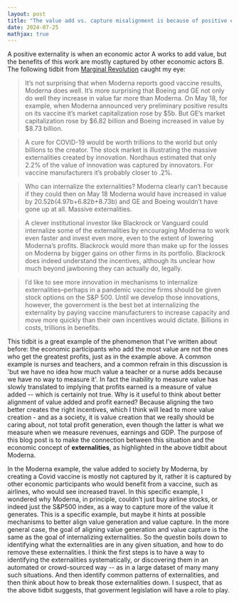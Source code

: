 ```yaml
---
layout: post
title: "The value add vs. capture misalignment is because of positive externalities."
date: 2024-07-25
mathjax: true
---
```


A positive externality is when an economic actor A works to add value, but the benefits of this work are mostly captured by other economic actors B. The following tidbit from [Marginal Revolution](https://marginalrevolution.com/marginalrevolution/2024/07/every-stock-is-a-vaccine-stock-revisited.html) caught my eye: 

> It’s not surprising that when Moderna reports good vaccine results, Moderna does well. It’s more surprising that Boeing and GE not only do well they increase in value far more than Moderna. On May 18, for example, when Moderna announced very preliminary positive results on its vaccine it’s market capitalization rose by $5b. But GE’s market capitalization rose by $6.82 billion and Boeing increased in value by $8.73 billion.

> A cure for COVID-19 would be worth trillions to the world but only billions to the creator. The stock market is illustrating the massive externalities created by innovation. Nordhaus estimated that only 2.2% of the value of innovation was captured by innovators. For vaccine manufacturers it’s probably closer to .2%.

> Who can internalize the externalities? Moderna clearly can’t because if they could then on May 18 Moderna would have increased in value by $20.52b ($4.97b+$6.82b+$8.73b) and GE and Boeing wouldn’t have gone up at all. Massive externalities.

> A clever institutional investor like Blackrock or Vanguard could internalize some of the externalities by encouraging Moderna to work even faster and invest even more, even to the extent of lowering Moderna’s profits. Blackrock would more than make up for the losses on Moderna by bigger gains on other firms in its portfolio. Blackrock does indeed understand the incentives, although its unclear how much beyond jawboning they can actually do, legally.

> I’d like to see more innovation in mechanisms to internalize externalities–perhaps in a pandemic vaccine firms should be given stock options on the S&P 500. Until we develop those innovations, however, the government is the best bet at internalizing the externality by paying vaccine manufacturers to increase capacity and move more quickly than their own incentives would dictate. Billions in costs, trillions in benefits.

This tidbit is a great example of the phenomenon that I've written about before: the economic participants who add the most value are not the ones who get the greatest profits, just as in the example above. A common example is nurses and teachers, and a common refrain in this discussion is 'but we have no idea how much value a teacher or a nurse adds because we have no way to measure it'. In fact the inability to measure value has slowly translated to implying that profits earned is a measure of value added -- which is certainly not true. Why is it useful to think about better alignment of value added and profit earned? Because aligning the two better creates the right incentives, which I think will lead to more value creation - and as a society, it is value creation that we really should be caring about, not total profit generation, even though the latter is what we measure when we measure revenues, earnings and GDP. The purpose of this blog post is to make the connection between this situation and the economic concept of **externalities**, as highlighted in the above tidbit about Moderna. 

In the Moderna example, the value added to society by Moderna, by creating a Covid vaccine is mostly not captured by it, rather it is captured by other economic participants who would benefit from a vaccine, such as airlines, who would see increased travel. In this specific example, I wondered why Moderna, in principle, couldn't just buy airline stocks, or indeed just the S&P500 index, as a way to capture more of the value it generates. This is a specific example, but maybe it hints at possible mechanisms to better align value generation and value capture. In the more general case, the goal of aligning value generation and value capture is the same as the goal of internalizing externalities. So the questin boils down to identifying what the externalities are in any given situation, and how to do remove these externalities. I think the first steps is to have a way to identifying the externalities systematically, or discovering them in an automated or crowd-sourced way -- as in a large dataset of many many such situations. And then identify common patterns of externalities, and then think about how to break those externalities down. I suspect, that as the above tidbit suggests, that goverment legislation will have a role to play. 
